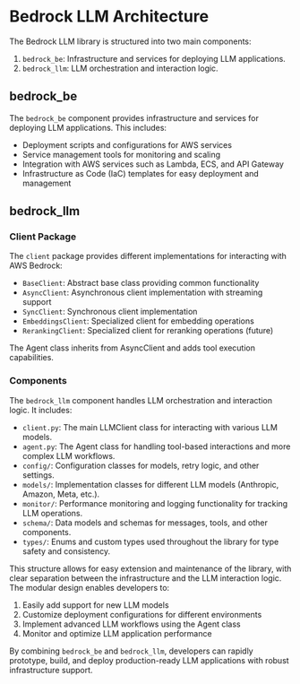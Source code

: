 # Bedrock LLM Architecture

The Bedrock LLM library is structured into two main components:

1. `bedrock_be`: Infrastructure and services for deploying LLM applications.
2. `bedrock_llm`: LLM orchestration and interaction logic.

## bedrock_be

The `bedrock_be` component provides infrastructure and services for deploying LLM applications. This includes:

- Deployment scripts and configurations for AWS services
- Service management tools for monitoring and scaling
- Integration with AWS services such as Lambda, ECS, and API Gateway
- Infrastructure as Code (IaC) templates for easy deployment and management

## bedrock_llm

### Client Package
The `client` package provides different implementations for interacting with AWS Bedrock:

- `BaseClient`: Abstract base class providing common functionality
- `AsyncClient`: Asynchronous client implementation with streaming support
- `SyncClient`: Synchronous client implementation
- `EmbeddingsClient`: Specialized client for embedding operations
- `RerankingClient`: Specialized client for reranking operations (future)

The Agent class inherits from AsyncClient and adds tool execution capabilities.

### Components

The `bedrock_llm` component handles LLM orchestration and interaction logic. It includes:

- `client.py`: The main LLMClient class for interacting with various LLM models.
- `agent.py`: The Agent class for handling tool-based interactions and more complex LLM workflows.
- `config/`: Configuration classes for models, retry logic, and other settings.
- `models/`: Implementation classes for different LLM models (Anthropic, Amazon, Meta, etc.).
- `monitor/`: Performance monitoring and logging functionality for tracking LLM operations.
- `schema/`: Data models and schemas for messages, tools, and other components.
- `types/`: Enums and custom types used throughout the library for type safety and consistency.

This structure allows for easy extension and maintenance of the library, with clear separation between the infrastructure and the LLM interaction logic. The modular design enables developers to:

1. Easily add support for new LLM models
2. Customize deployment configurations for different environments
3. Implement advanced LLM workflows using the Agent class
4. Monitor and optimize LLM application performance

By combining `bedrock_be` and `bedrock_llm`, developers can rapidly prototype, build, and deploy production-ready LLM applications with robust infrastructure support.
